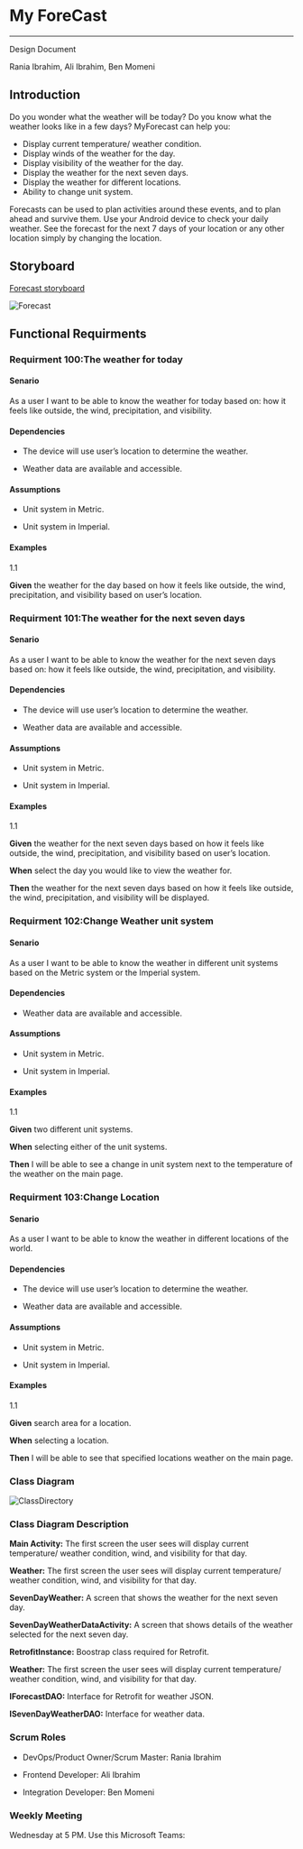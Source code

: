 # My ForeCast  

---  

Design Document  

Rania Ibrahim, Ali Ibrahim, Ben Momeni  

## Introduction  

Do you wonder what the weather will be today? Do you know what the weather looks like in a few days? MyForecast can help you:
- Display current temperature/ weather condition.
- Display winds of the weather for the day.
- Display visibility of the weather for the day.
-	Display the weather for the next seven days.
-	Display the weather for different locations.
-	Ability to change unit system.  

Forecasts can be used to plan activities around these events, and to plan ahead and survive them. Use your Android device to check your daily weather. See the forecast for the next 7 days of your location or any other location simply by changing the location.  

## Storyboard  

[Forecast storyboard](https://1drv.ms/p/s!Anzr06X31ysqhjy1Eov89PM9rUyf?e=9kuLYc)  

![Forecast](https://user-images.githubusercontent.com/56984616/118527242-18005700-b70f-11eb-9fbf-e73b5e77fc29.png)  

## Functional Requirments  

### Requirment 100:The weather for today  

#### Senario  

As a user I want to be able to know the weather for today based on: how it feels like outside, the wind, precipitation, and visibility.  

#### Dependencies  

- The device will use user’s location to determine the weather.  

- Weather data are available and accessible.  

#### Assumptions 

- Unit system in Metric.  

- Unit system in Imperial.  

#### Examples  

1.1  

**Given** the weather for the day based on how it feels like outside, the wind, precipitation, and visibility based on user’s location.  

### Requirment 101:The weather for the next seven days  

#### Senario  

As a user I want to be able to know the weather for the next seven days based on: how it feels like outside, the wind, precipitation, and visibility.  

#### Dependencies  

- The device will use user’s location to determine the weather.  

- Weather data are available and accessible.  

#### Assumptions 

- Unit system in Metric.  

- Unit system in Imperial.  

#### Examples  

1.1  

**Given** the weather for the next seven days based on how it feels like outside, the wind, precipitation, and visibility based on user’s location.  

**When** select the day you would like to view the weather for.  

**Then** the weather for the next seven days based on how it feels like outside, the wind, precipitation, and visibility will be displayed.  

### Requirment 102:Change Weather unit system   

#### Senario  

As a user I want to be able to know the weather in different unit systems based on the Metric system or the Imperial system.  

#### Dependencies  

- Weather data are available and accessible.  

#### Assumptions 

- Unit system in Metric.  

- Unit system in Imperial.  

#### Examples  

1.1  

**Given** two different unit systems.

**When** selecting either of the unit systems.  

**Then** I will be able to see a change in unit system next to the temperature of the weather on the main page.  

### Requirment 103:Change Location  

#### Senario  

As a user I want to be able to know the weather in different locations of the world.  

#### Dependencies  

- The device will use user’s location to determine the weather.  

- Weather data are available and accessible.  

#### Assumptions 

- Unit system in Metric.  

- Unit system in Imperial.  

#### Examples  

1.1  

**Given** search area for a location.

**When** selecting a location.  

**Then** I will be able to see that specified locations weather on the main page.  

### Class Diagram  

![ClassDirectory](https://user-images.githubusercontent.com/56984616/118529235-4bdc7c00-b711-11eb-8af9-f43ecb35433a.png)  

### Class Diagram Description  

**Main Activity:** The first screen the user sees will display current temperature/ weather condition, wind, and visibility for that day.  

**Weather:** The first screen the user sees will display current temperature/ weather condition, wind, and visibility for that day.  

**SevenDayWeather:** A screen that shows the weather for the next seven day.  

**SevenDayWeatherDataActivity:** A screen that shows details of the weather selected for the next seven day.  

**RetrofitInstance:** Boostrap class required for Retrofit.  

**Weather:** The first screen the user sees will display current temperature/ weather condition, wind, and visibility for that day.  

**IForecastDAO:** Interface for Retrofit for weather JSON.  

**ISevenDayWeatherDAO:** Interface for weather data.  

### Scrum Roles  

- DevOps/Product Owner/Scrum Master: Rania Ibrahim  

-	Frontend Developer: Ali Ibrahim  

-	Integration Developer: Ben Momeni  

### Weekly Meeting  

Wednesday at 5 PM. Use this Microsoft Teams:  






